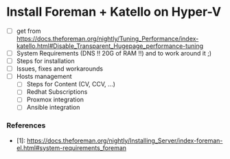 # Install Foreman + Katello on Hyper-V

- [ ] get from  https://docs.theforeman.org/nightly/Tuning_Performance/index-katello.html#Disable_Transparent_Hugepage_performance-tuning
 - [ ] System Requirements (DNS !! 20G of RAM !!) and to work around it ;)
 - [ ] Steps for installation
 - [ ] Issues, fixes and workarounds
- [ ] Hosts management
  - [ ] Steps for Content (CV, CCV, ...)
  - [ ] Redhat Subscriptions
  - [ ] Proxmox integration
  - [ ] Ansible integration

### References
* <a id="1">[1]</a>: https://docs.theforeman.org/nightly/Installing_Server/index-foreman-el.html#system-requirements_foreman
